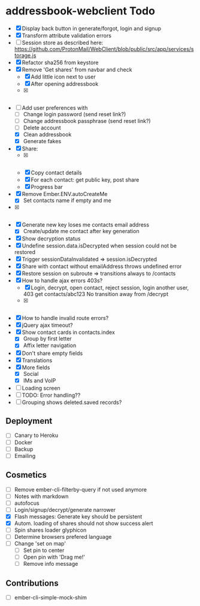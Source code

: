 # addressbook-webclient Todo

 - [x] Display back button in generate/forgot, login and signup
 - [x] Transform attribute validation errors
 - [ ] Session store as described here: https://github.com/ProtonMail/WebClient/blob/public/src/app/services/storage.js
 - [x] Refactor sha256 from keystore
 - [x] Remove 'Get shares' from navbar and check
   - [x] Add little icon next to user
   - [x] After opening addressbook
   - [x] ~~~Periodically~~~
 - [ ] Add user preferences with
   - [ ] Change login password (send reset link?)
   - [ ] Change addressbook passphrase (send reset link?)
   - [ ] Delete account
   - [x] Clean addressbook
   - [x] Generate fakes
 - [x] Share:
   - [x] ~~~Check if contact.me~~~
   - [x] Copy contact details
   - [x] For each contact: get public key, post share
   - [x] Progress bar
 - [x] Remove Ember.ENV.autoCreateMe
   - [x] Set contacts name if empty and me
 - [x] ~~~Embed map with responsive-embed~~~
 - [x] Generate new key loses me contacts email address
   - [x] Create/update me contact after key generation
 - [x] Show decryption status
 - [x] Undefine session.data.isDecrypted when session could not be restored
  - [x] Trigger sessionDataInvalidated => session.isDecrypted
 - [x] Share with contact without emailAddress throws undefined error
 - [x] Restore session on subroute => transitions always to /contacts
 - [x] How to handle ajax errors 403s?
   - [x] Login, decrypt, open contact, reject session, login another user, 403 get contacts/abc123
         No transition away from /decrypt
   - [x] ~~~DS.RESTAdapters feature flag for Error classes~~~
 - [x] How to handle invalid route errors?
 - [x] jQuery ajax timeout?
 - [x] Show contact cards in contacts.index
   - [x] Group by first letter
   - [x] Affix letter navigation
 - [x] Don't share empty fields
 - [x] Translations
 - [x] More fields
   - [x] Social
   - [x] IMs and VoIP
 - [ ] Loading screen
 - [ ] TODO: Error handling\??
 - [ ] Grouping shows deleted.saved records?

## Deployment
 
 - [ ] Canary to Heroku
 - [ ] Docker
 - [ ] Backup
 - [ ] Emailing

## Cosmetics

 - [ ] Remove ember-cli-filterby-query if not used anymore
 - [ ] Notes with markdown
 - [ ] autofocus
 - [ ] Login/signup/decrypt/generate narrower
 - [x] Flash messages: Generate key should be persistent
 - [x] Autom. loading of shares should not show success alert
 - [ ] Spin shares loader glyphicon
 - [ ] Determine browsers prefered language
 - [ ] Change 'set on map'
   - [ ] Set pin to center
   - [ ] Open pin with 'Drag me!'
   - [ ] Remove info message
   
## Contributions

 - [ ] ember-cli-simple-mock-shim
 
